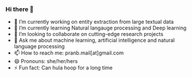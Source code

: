 ### Hi there 👋

- 🔭 I’m currently working on entity extraction from large textual data
- 🌱 I’m currently learning Natural langauge processing and Deep learning
- 👯 I’m looking to collaborate on cutting-edge research projects
- 💬 Ask me about machine learning, artificial intelligence and natural language processing
- 📫 How to reach me: pranb.mail[at]gmail.com
- 😄 Pronouns: she/her/hers
- ⚡ Fun fact: Can hula hoop for a long time
